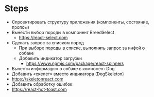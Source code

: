 # Steps

- Спроектировать структуру приложения (компоненты, состояние, пропсы)
- Вынести выбор породы в компонент BreedSelect
  - https://react-select.com
- Сделать запрос за списком пород
  - При выборе породы в списке, выполнять запрос за инфой о собаке
  - Добавить индикатор загрузки
    - https://www.npmjs.com/package/react-spinners
- Вынести информацию о собаке в компонент Dog
- Добавить «скелет» вместо индикатора (DogSkeleton)
- https://skeletonreact.com
- Добавить обработку ошибок
- https://react-hot-toast.com
